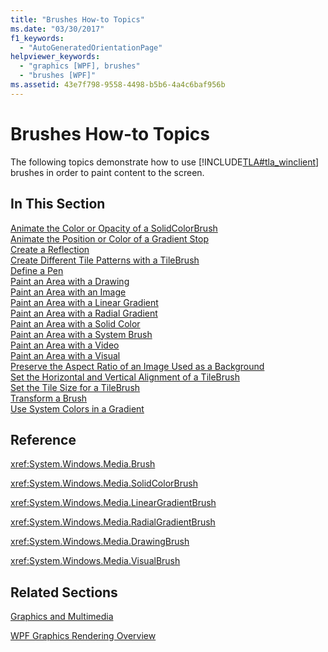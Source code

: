 ```yaml
---
title: "Brushes How-to Topics"
ms.date: "03/30/2017"
f1_keywords: 
  - "AutoGeneratedOrientationPage"
helpviewer_keywords: 
  - "graphics [WPF], brushes"
  - "brushes [WPF]"
ms.assetid: 43e7f798-9558-4498-b5b6-4a4c6baf956b
---
```

# Brushes How-to Topics
The following topics demonstrate how to use [!INCLUDE[TLA#tla_winclient](../../../../includes/tlasharptla-winclient-md.md)] brushes in order to paint content to the screen.  
  
## In This Section  
 [Animate the Color or Opacity of a SolidColorBrush](how-to-animate-the-color-or-opacity-of-a-solidcolorbrush.md)  
 [Animate the Position or Color of a Gradient Stop](how-to-animate-the-position-or-color-of-a-gradient-stop.md)  
 [Create a Reflection](how-to-create-a-reflection.md)  
 [Create Different Tile Patterns with a TileBrush](how-to-create-different-tile-patterns-with-a-tilebrush.md)  
 [Define a Pen](how-to-define-a-pen.md)  
 [Paint an Area with a Drawing](how-to-paint-an-area-with-a-drawing.md)  
 [Paint an Area with an Image](how-to-paint-an-area-with-an-image.md)  
 [Paint an Area with a Linear Gradient](how-to-paint-an-area-with-a-linear-gradient.md)  
 [Paint an Area with a Radial Gradient](how-to-paint-an-area-with-a-radial-gradient.md)  
 [Paint an Area with a Solid Color](how-to-paint-an-area-with-a-solid-color.md)  
 [Paint an Area with a System Brush](how-to-paint-an-area-with-a-system-brush.md)  
 [Paint an Area with a Video](how-to-paint-an-area-with-a-video.md)  
 [Paint an Area with a Visual](how-to-paint-an-area-with-a-visual.md)  
 [Preserve the Aspect Ratio of an Image Used as a Background](how-to-preserve-the-aspect-ratio-of-an-image-used-as-a-background.md)  
 [Set the Horizontal and Vertical Alignment of a TileBrush](how-to-set-the-horizontal-and-vertical-alignment-of-a-tilebrush.md)  
 [Set the Tile Size for a TileBrush](how-to-set-the-tile-size-for-a-tilebrush.md)  
 [Transform a Brush](how-to-transform-a-brush.md)  
 [Use System Colors in a Gradient](how-to-use-system-colors-in-a-gradient.md)  
  
## Reference  
 <xref:System.Windows.Media.Brush>  
  
 <xref:System.Windows.Media.SolidColorBrush>  
  
 <xref:System.Windows.Media.LinearGradientBrush>  
  
 <xref:System.Windows.Media.RadialGradientBrush>  
  
 <xref:System.Windows.Media.DrawingBrush>  
  
 <xref:System.Windows.Media.VisualBrush>  
  
## Related Sections  
 [Graphics and Multimedia](index.md)  
  
 [WPF Graphics Rendering Overview](wpf-graphics-rendering-overview.md)
